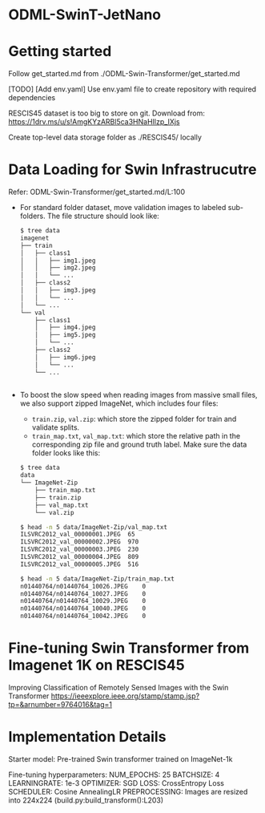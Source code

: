 # ODML-SwinT-JetNano

# Getting started
Follow get_started.md from ./ODML-Swin-Transformer/get_started.md

[TODO] [Add env.yaml] Use env.yaml file to create repository with required dependencies

RESCIS45 dataset is too big to store on git.
Download from: https://1drv.ms/u/s!AmgKYzARBl5ca3HNaHIlzp_IXjs

Create top-level data storage folder as ./RESCIS45/ locally

# Data Loading for Swin Infrastrucutre
Refer: ODML-Swin-Transformer/get_started.md/L:100

- For standard folder dataset, move validation images to labeled sub-folders. The file structure should look like:
  ```bash
  $ tree data
  imagenet
  ├── train
  │   ├── class1
  │   │   ├── img1.jpeg
  │   │   ├── img2.jpeg
  │   │   └── ...
  │   ├── class2
  │   │   ├── img3.jpeg
  │   │   └── ...
  │   └── ...
  └── val
      ├── class1
      │   ├── img4.jpeg
      │   ├── img5.jpeg
      │   └── ...
      ├── class2
      │   ├── img6.jpeg
      │   └── ...
      └── ...
 
  ```
- To boost the slow speed when reading images from massive small files, we also support zipped ImageNet, which includes
  four files:
    - `train.zip`, `val.zip`: which store the zipped folder for train and validate splits.
    - `train_map.txt`, `val_map.txt`: which store the relative path in the corresponding zip file and ground truth
      label. Make sure the data folder looks like this:

  ```bash
  $ tree data
  data
  └── ImageNet-Zip
      ├── train_map.txt
      ├── train.zip
      ├── val_map.txt
      └── val.zip
  
  $ head -n 5 data/ImageNet-Zip/val_map.txt
  ILSVRC2012_val_00000001.JPEG	65
  ILSVRC2012_val_00000002.JPEG	970
  ILSVRC2012_val_00000003.JPEG	230
  ILSVRC2012_val_00000004.JPEG	809
  ILSVRC2012_val_00000005.JPEG	516
  
  $ head -n 5 data/ImageNet-Zip/train_map.txt
  n01440764/n01440764_10026.JPEG	0
  n01440764/n01440764_10027.JPEG	0
  n01440764/n01440764_10029.JPEG	0
  n01440764/n01440764_10040.JPEG	0
  n01440764/n01440764_10042.JPEG	0
  
# Fine-tuning Swin Transformer from Imagenet 1K on RESCIS45
Improving Classification of Remotely Sensed
Images with the Swin Transformer
https://ieeexplore.ieee.org/stamp/stamp.jsp?tp=&arnumber=9764016&tag=1

# Implementation Details
Starter model: Pre-trained Swin transformer trained on ImageNet-1k

Fine-tuning hyperparameters:
NUM_EPOCHS: 25
BATCHSIZE: 4
LEARNINGRATE: 1e-3
OPTIMIZER: SGD
LOSS: CrossEntropy Loss
SCHEDULER: Cosine AnnealingLR
PREPROCESSING: Images are resized into 224x224 (build.py:build_transform():L203)
